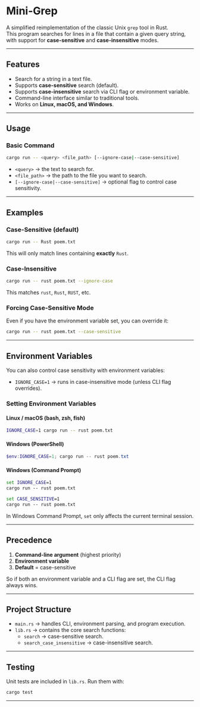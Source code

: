 # Mini-Grep

A simplified reimplementation of the classic Unix `grep` tool in Rust.  
This program searches for lines in a file that contain a given query string, with support for **case-sensitive** and **case-insensitive** modes.

---

## Features

- Search for a string in a text file.
- Supports **case-sensitive** search (default).
- Supports **case-insensitive** search via CLI flag or environment variable.
- Command-line interface similar to traditional tools.
- Works on **Linux, macOS, and Windows**.

---

## Usage

### Basic Command

```bash
cargo run -- <query> <file_path> [--ignore-case|--case-sensitive]
```

- `<query>` → the text to search for.  
- `<file_path>` → the path to the file you want to search.  
- `[--ignore-case|--case-sensitive]` → optional flag to control case sensitivity.

---

## Examples

### Case-Sensitive (default)
```bash
cargo run -- Rust poem.txt
```
This will only match lines containing **exactly** `Rust`.

### Case-Insensitive
```bash
cargo run -- rust poem.txt --ignore-case
```
This matches `rust`, `Rust`, `RUST`, etc.

### Forcing Case-Sensitive Mode
Even if you have the environment variable set, you can override it:
```bash
cargo run -- rust poem.txt --case-sensitive
```

---

## Environment Variables

You can also control case sensitivity with environment variables:

- `IGNORE_CASE=1` → runs in case-insensitive mode (unless CLI flag overrides).  

### Setting Environment Variables

#### Linux / macOS (bash, zsh, fish)

```bash
IGNORE_CASE=1 cargo run -- rust poem.txt
```

#### Windows (PowerShell)

```powershell
$env:IGNORE_CASE=1; cargo run -- rust poem.txt
```

#### Windows (Command Prompt)

```cmd
set IGNORE_CASE=1
cargo run -- rust poem.txt

set CASE_SENSITIVE=1
cargo run -- rust poem.txt
```

In Windows Command Prompt, `set` only affects the current terminal session.

---

## Precedence

1. **Command-line argument** (highest priority)  
2. **Environment variable**  
3. **Default** = case-sensitive  

So if both an environment variable and a CLI flag are set, the CLI flag always wins.

---

## Project Structure

- `main.rs` → handles CLI, environment parsing, and program execution.  
- `lib.rs` → contains the core search functions:  
  - `search` → case-sensitive search.  
  - `search_case_insensitive` → case-insensitive search.

---

## Testing

Unit tests are included in `lib.rs`. Run them with:

```bash
cargo test
```

---
